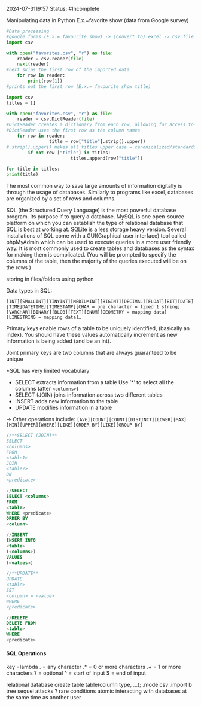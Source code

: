 2024-07-3119:57
Status: #Incomplete 

Manipulating data in Python E.x.=favorite show (data from Google survey)
```python
#Data processing 
#google forms (E.x.= favourite show) -> (convert to) excel -> csv file -> python
import csv

with open("favorites.csv", "r") as file:
    reader = csv.reader(file)
    next(reader)
#next skips the first row of the imported data
    for row in reader:
        print(row[1])
#prints out the first row (E.x.= favourite show title) 
```
```python
import csv
titles = []

with open("favorites.csv", "r") as file:
    reader = csv.DictReader(file)
#DictReader creates a dictionary from each row, allowing for access to each row by name
#DictReader uses the first row as the column names 
    for row in reader:
				title = row["title"].strip().upper() 
#.strip().upper() makes all titles upper case = canonicalized/standardized 
        if not row ["title"] in titles: 
						titles.append(row["title"])

for title in titles:
print(title) 
```

The most common way to save large amounts of information digitally is through the usage of databases. Similarly to programs like excel, databases are organized by a set of rows and columns.

SQL (the Structured Query Language) is the most powerful database program. Its purpose if to query a database. MySQL is one open-source platform on which you can establish the type of relational database that SQL is best at working at. SQLite is a less storage heavy version. Several installations of SQL come with a GUI(Graphical user interface) tool called phpMyAdmin which can be used to execute queries in a more user friendly way. It is most commonly used to create tables and databases as the syntax for making them is complicated. (You will be prompted to specify the columns of the table, then the majority of the queries executed will be on the rows )

storing in files/folders using python

Data types in SQL:

`[INT][SMALLINT][TINYINT][MEDIUMINT][BIGINT][DECIMAL][FLOAT][BIT][DATE][TIME]DATETIME][TIMESTAMP][CHAR = one character = fixed 1 string][VARCHAR][BINARY][BLOB][TEXT][ENUM][GEOMETRY = mapping data][LINESTRING = mapping data]…`

Primary keys enable rows of a table to be uniquely identified, (basically an index). You should have these values automatically increment as new information is being added (and be an int).

Joint primary keys are two columns that are always guaranteed to be unique

*SQL has very limited vocabulary

- SELECT extracts information from a table Use ’*’ to select all the columns (after `<columns>`)
- SELECT (JOIN) joins information across two different tables
- INSERT adds new information to the table
- UPDATE modifies information in a table

→ Other operations include: `[AVG][COUNT][COUNT][DISTINCT][LOWER][MAX][MIN][UPPER][WHERE][LIKE][ORDER BY][LIKE][GROUP BY]`
```sql
//**SELECT (JOIN)**
SELECT 
<columns>
FROM
<table1>
JOIN
<table2>
ON
<predicate>
```
```sql
//SELECT
SELECT <columns>
FROM 
<table>
WHERE <predicate>
ORDER BY 
<column>

```
```sql
//INSERT
INSERT INTO 
<table> 
(<columns>) 
VALUES 
(<values>)
```

```sql
//**UPDATE** 
UPDATE 
<table>
SET 
<column> = <value> 
WHERE
<predicate>
```
```sql
//DELETE 
DELETE FROM
<table>
WHERE
<predicate>
```

#### SQL Operations 

key =lambda
. = any character
.* = 0 or more characters
.+ = 1 or more characters
? = optional
^ = start of input
$ = end of input

relational database
create table table(column type, …);
.mode csv
.import
b tree
sequel attacks
?
rare conditions
atomic
interacting with databases at the same time as another user
